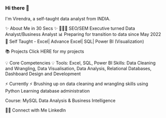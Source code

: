 ### Hi there 👋

<!--
**VirendraGautam/VirendraGautam** is a ✨ _special_ ✨ repository because its `README.md` (this file) appears on your GitHub profile.

Here are some ideas to get you started:

- 🔭 I’m currently working on ...
- 🌱 I’m currently learning ...
- 👯 I’m looking to collaborate on ...
- 🤔 I’m looking for help with ...
- 💬 Ask me about ...
- 📫 How to reach me: ...
- 😄 Pronouns: ...
- ⚡ Fun fact: ...
-->

I'm Virendra, a self-taught data analyst from INDIA.

✨ About Me in 30 Secs ✨
👩🏻‍💻 SEO/SEM Executive turned Data Analyst/Business Analyst
📊 Preparing for transition to data since May 2022
📝 Self Taught - Excel| Advance Excel| SQL| Power BI (Visualization)

📚 Projects 
Click HERE for my projects


💡 Core Competencies 💡
Tools: Excel, SQL, Power BI
Skills: Data Cleaning and Wrangling, Data Visualisation, Data Analysis, Relational Databases, Dashboard Design and Development

⚡️ Currently ⚡️
Brushing up on data cleaning and wrangling skills using Python
Learning database administration

Course: MySQL Data Analysis & Business Intelligence


🙌🏻 Connect with Me
LinkedIn
